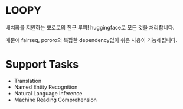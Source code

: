 # LOOPY
배치화를 지원하는 뽀로로의 친구 루피! huggingface로 모든 것을 처리합니다.

때문에 fairseq, pororo의 복잡한 dependency없이 쉬운 사용이 가능해집니다.

# Support Tasks
- Translation
- Named Entity Recognition
- Natural Language Inference
- Machine Reading Comprehension
